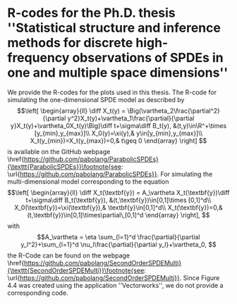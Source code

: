 # R-codes for the Ph.D. thesis ''Statistical structure and inference methods for discrete high-frequency observations of SPDEs in one and multiple space dimensions''

We provide the R-codes for the plots used in this thesis. The R-code for simulating the one-dimensional SPDE model as described by 
$$\left[
\begin{array}{ll}
\diff X_t(y) = \Big(\vartheta_2\frac{\partial^2}{\partial y^2}X_t(y)+\vartheta_1\frac{\partial}{\partial y}X_t(y)+\vartheta_0X_t(y)\Big)\diff t+\sigma\diff B_t(y), &(t,y)\in\R^+\times [y_{min},y_{max}]\\
X_0(y)=\xi(y),& y\in[y_{min},y_{max}]\\
X_t(y_{min})=X_t(y_{max})=0,& t\geq 0
\end{array}
\right] $$ 
is available on the GitHub webpage \href{https://github.com/pabolang/ParabolicSPDEs}{\texttt{ParabolicSPDEs}}\footnote{see: \url{https://github.com/pabolang/ParabolicSPDEs}}. For simulating the multi-dimensional model corresponding to the equation 
$$\left[
\begin{array}{ll}
\diff X_t(\textbf{y}) = A_\vartheta X_t(\textbf{y})\diff t+\sigma\diff B_t(\textbf{y}), &(t,\textbf{y})\in[0,1]\times [0,1]^d\\
X_0(\textbf{y})=\xi(\textbf{y}),& \textbf{y}\in[0,1]^d\\
X_t(\textbf{y})=0,& (t,\textbf{y})\in[0,1]\times\partial\,[0,1]^d
\end{array}
\right], $$ 
with 
$$A_\vartheta = \eta \sum_{l=1}^d \frac{\partial}{\partial y_l^2}+\sum_{l=1}^d \nu_l\frac{\partial}{\partial y_l}+\vartheta_0, $$ 
the R-Code can be found on the webpage \href{https://github.com/pabolang/SecondOrderSPDEMulti}{\texttt{SecondOrderSPDEMulti}}\footnote{see: \url{https://github.com/pabolang/SecondOrderSPDEMulti}}. Since Figure 4.4 was created using the application ''Vectorworks'', we do not provide a corresponding code.
